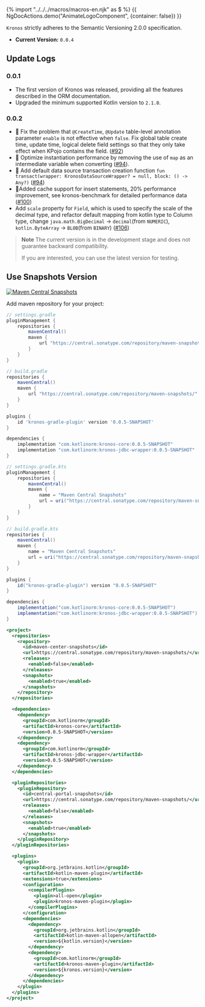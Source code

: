 {% import "../../../macros/macros-en.njk" as $ %}
{{ NgDocActions.demo("AnimateLogoComponent", {container: false}) }}

`Kronos` strictly adheres to the Semantic Versioning 2.0.0 specification.

- **Current Version:** `0.0.4`

## Update Logs

### 0.0.1

- The first version of Kronos was released, providing all the features described in the ORM documentation.
- Upgraded the minimum supported Kotlin version to `2.1.0`.

### 0.0.2

- 🐛 Fix the problem that `@CreateTime`, `@Update` table-level annotation parameter `enable` is not effective when
  `false`.
  Fix global table create time, update time, logical delete field settings so that they only take effect when KPojo
  contains the field. ([#92](https://github.com/Kronos-orm/Kronos-orm/pull/92))
- 💪 Optimize instantiation performance by removing the use of `map` as an intermediate variable when
  converting ([#94](https://github.com/Kronos-orm/Kronos-orm/pull/92)).
- 💪 Add default data source transaction creation function
  `fun transact(wrapper: KronosDataSourceWrapper? = null, block: () -> Any?)` ([#94](https://github.com/Kronos-orm/Kronos-orm/pull/95))
- 💪Added cache support for insert statements, 20% performance improvement, see kronos-benchmark for detailed performance
  data ([#100](https://github.com/Kronos-orm/Kronos-orm/pull/100))
- Add `scale` property for `Field`, which is used to specify the scale of the decimal type, and refactor default mapping from kotlin type to Column type, change `java.math.BigDecimal` -> `decimal`(from `NUMERIC`), `kotlin.ByteArray` -> `BLOB`(from `BINARY`) ([#106](https://github.com/Kronos-orm/Kronos-orm/pull/106))

> **Note**
> The current version is in the development stage and does not guarantee backward compatibility.
>
> If you are interested, you can use the latest version for testing.

## Use Snapshots Version

[![Maven Central Snapshots](https://img.shields.io/badge/Maven%20Central%20Snapshots-v0.0.5--SNAPSHOT-blue?link=https%3A%2F%2Fcentral.sonatype.com%2Fservice%2Frest%2Frepository%2Fbrowse%2Fmaven-snapshots%2Fcom%2Fkotlinorm%2F)](https://central.sonatype.com/service/rest/repository/browse/maven-snapshots/com/kotlinorm/)

Add maven repository for your project:

```groovy name="gradle(groovy)" icon="gradle" group="dependency"
// settings.gradle
pluginManagement {
    repositories {
        mavenCentral()
        maven {
            url "https://central.sonatype.com/repository/maven-snapshots/"
        }
    }
}

// build.gradle
repositories {
    mavenCentral()
    maven {
        url "https://central.sonatype.com/repository/maven-snapshots/"
    }
}

plugins {
    id 'kronos-gradle-plugin' version '0.0.5-SNAPSHOT'
}

dependencies {
    implementation "com.kotlinorm:kronos-core:0.0.5-SNAPSHOT"
    implementation "com.kotlinorm:kronos-jdbc-wrapper:0.0.5-SNAPSHOT"
}
```

```groovy name="gradle(kts)" icon="gradlekts" group="dependency"
// settings.gradle.kts
pluginManagement {
    repositories {
        mavenCentral()
        maven {
            name = "Maven Central Snapshots"
            url = uri("https://central.sonatype.com/repository/maven-snapshots/")
        }
    }
}

// build.gradle.kts
repositories {
    mavenCentral()
    maven {
        name = "Maven Central Snapshots"
        url = uri("https://central.sonatype.com/repository/maven-snapshots/")
    }
}

plugins {
    id("kronos-gradle-plugin") version "0.0.5-SNAPSHOT"
}

dependencies {
    implementation("com.kotlinorm:kronos-core:0.0.5-SNAPSHOT")
    implementation("com.kotlinorm:kronos-jdbc-wrapper:0.0.5-SNAPSHOT")
}
```

```xml name="maven" icon="maven" group="dependency"
<project>
  <repositories>
    <repository>
      <id>maven-center-snapshots</id>
      <url>https://central.sonatype.com/repository/maven-snapshots/</url>
      <releases>
        <enabled>false</enabled>
      </releases>
      <snapshots>
        <enabled>true</enabled>
      </snapshots>
    </repository>
  </repositories>

  <dependencies>
    <dependency>
      <groupId>com.kotlinorm</groupId>
      <artifactId>kronos-core</artifactId>
      <version>0.0.5-SNAPSHOT</version>
    </dependency>
    <dependency>
      <groupId>com.kotlinorm</groupId>
      <artifactId>kronos-jdbc-wrapper</artifactId>
      <version>0.0.5-SNAPSHOT</version>
    </dependency>
  </dependencies>

  <pluginRepositories>
    <pluginRepository>
      <id>central-portal-snapshots</id>
      <url>https://central.sonatype.com/repository/maven-snapshots/</url>
      <releases>
        <enabled>false</enabled>
      </releases>
      <snapshots>
        <enabled>true</enabled>
      </snapshots>
    </pluginRepository>
  </pluginRepositories>

  <plugins>
    <plugin>
      <groupId>org.jetbrains.kotlin</groupId>
      <artifactId>kotlin-maven-plugin</artifactId>
      <extensions>true</extensions>
      <configuration>
        <compilerPlugins>
          <plugin>all-open</plugin>
          <plugin>kronos-maven-plugin</plugin>
        </compilerPlugins>
      </configuration>
      <dependencies>
        <dependency>
          <groupId>org.jetbrains.kotlin</groupId>
          <artifactId>kotlin-maven-allopen</artifactId>
          <version>${kotlin.version}</version>
        </dependency>
        <dependency>
          <groupId>com.kotlinorm</groupId>
          <artifactId>kronos-maven-plugin</artifactId>
          <version>${kronos.version}</version>
        </dependency>
      </dependencies>
    </plugin>
  </plugins>
</project>
```

